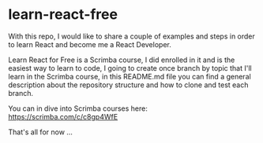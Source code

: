 # learn-react-free
With this repo, I would like to share a couple of examples and steps in order to learn React and become me a React Developer.


Learn React for Free is a Scrimba course, I did enrolled in it and is the easiest way to learn to code, I going to create once branch by topic that I'll learn in the Scrimba course, in this README.md file you can find a general description about the repository structure and how to clone and test each branch.

You can in dive into Scrimba courses here: https://scrimba.com/c/c8gp4WfE

That's all for now ...
